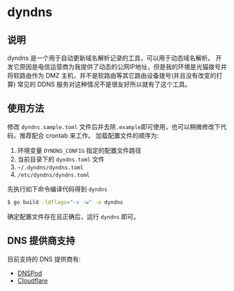 # dyndns

## 说明

dyndns 是一个用于自动更新域名解析记录的工具，可以用于动态域名解析。
开发它原因是电信运营商为我提供了动态的公网IP地址，但是我的环境是光猫拨号并将软路由作为 DMZ 主机，并不是软路由等其它路由设备拨号(并且没有改变的打算)
常见的 DDNS 服务对这种情况不是很友好所以就有了这个工具。

## 使用方法

修改 `dyndns.sample.toml` 文件后并去除`.example`即可使用，也可以稍微修改下代码，推荐配合 crontab 来工作。
加载配置文件的顺序为:
1. 环境变量 `DYNDNS_CONFIG` 指定的配置文件路径
2. 当前目录下的 `dyndns.toml` 文件
3. `~/.dyndns/dyndns.toml`
4. `/etc/dyndns/dyndns.toml`

先执行如下命令编译代码得到 `dyndns`
```bash
$ go build -ldflags="-s -w" -o dyndns
```
确定配置文件存在且正确后，运行 `dyndns` 即可。

## DNS 提供商支持

目前支持的 DNS 提供商有:
- [DNSPod](https://www.dnspod.cn/)
- [Cloudflare](https://www.cloudflare.com/)
